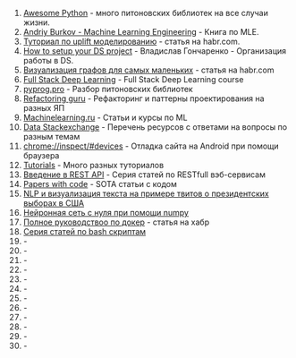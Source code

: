 1. <a href="https://awesome-python.com/" target="_blank">Awesome Python</a> - много питоновских библиотек на все случаи жизни.
2. <a href="http://www.mlebook.com/wiki/doku.php" target="_blank">Andriy Burkov - Machine Learning Engineering</a> - Книга по MLE.
3. <a href="https://habr.com/ru/company/ru_mts/blog/485980/" target="_blank">Туториал по uplift моделированию</a> - статья на habr.com.
4. <a href="https://www.youtube.com/watch?v=jLIAiDMyseQ" target="_blank">How to setup your DS project</a> - Владислав Гончаренко - Организация работы в DS.
5. <a href="https://habr.com/ru/company/ods/blog/464715/" target="_blank">Визуализация графов для самых маленьких</a> - статья на habr.com
6. <a href="https://fall2019.fullstackdeeplearning.com/" target="_blank">Full Stack Deep Learning</a> - Full Stack Deep Learning course
7. <a href="https://pyprog.pro/" target="_blank">pyprog.pro</a> - Разбор питоновских библиотек
8. <a href="https://refactoring.guru/ru" target="_blank">Refactoring guru</a> - Рефакторинг и паттерны проектирования на разных ЯП
9. <a href="http://www.machinelearning.ru" target="_blank">Machinelearning.ru</a> - Статьи и курсы по ML
10. <a href="https://data.stackexchange.com/" target="_blank">Data Stackexchange</a> - Перечень ресурсов с ответами на вопросы по разным темам
11. <a href="" target="_blank">chrome://inspect/#devices</a> - Отладка сайта на Android при помощи браузера
12. <a href="https://www.tutorialscampus.com/" target="_blank">Tutorials</a> - Много разных туториалов
13. <a href="https://habr.com/ru/post/483202/" target="_blank">Введение в REST API</a> - Серия статей по RESTfull вэб-сервисам
14. <a href="https://paperswithcode.com/" target="_blank">Papers with code</a> - SOTA статьи с кодом
15. <a href="https://proglib.io/p/nlp-i-vizualizaciya-teksta-na-primere-tvitov-o-prezidentskih-vyborah-v-ssha-2021-06-10" target="_blank">NLP и визуализация текста на примере твитов о президентских выборах в США</a>
16. <a href="https://nuancesprog.ru/p/3623/" target="_blank">Нейронная сеть с нуля при помощи numpy</a>
17. <a href="https://habr.com/ru/post/310460/" target="_blank">Полное руководствоо по докер</a> - статья на хабр
18. <a href="https://habr.com/ru/company/ruvds/blog/325522/" target="_blank">Серия статей по bash скриптам</a>
19. <a href="" target="_blank"></a> - 
20. <a href="" target="_blank"></a> - 
21. <a href="" target="_blank"></a> - 
22. <a href="" target="_blank"></a> - 
23. <a href="" target="_blank"></a> - 
24. <a href="" target="_blank"></a> - 
25. <a href="" target="_blank"></a> - 
26. <a href="" target="_blank"></a> - 
27. <a href="" target="_blank"></a> - 
28. <a href="" target="_blank"></a> - 
29. <a href="" target="_blank"></a> - 
30. <a href="" target="_blank"></a> - 
